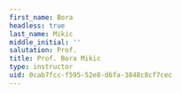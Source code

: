 ```yaml
---
first_name: Bora
headless: true
last_name: Mikic
middle_initial: ''
salutation: Prof.
title: Prof. Bora Mikic
type: instructor
uid: 0cab7fcc-f595-52e8-d6fa-3848c8cf7cec
---
```

